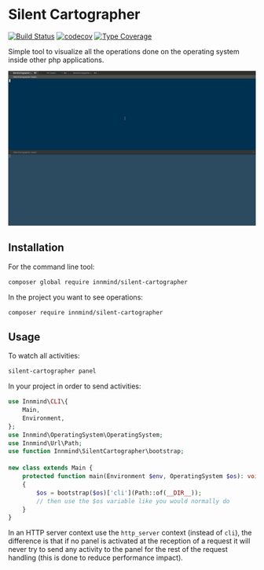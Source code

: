 # Silent Cartographer

[![Build Status](https://github.com/Innmind/SilentCartographer/workflows/CI/badge.svg)](https://github.com/Innmind/SilentCartographer/actions?query=workflow%3ACI)
[![codecov](https://codecov.io/gh/Innmind/SilentCartographer/branch/develop/graph/badge.svg)](https://codecov.io/gh/Innmind/SilentCartographer)
[![Type Coverage](https://shepherd.dev/github/Innmind/SilentCartographer/coverage.svg)](https://shepherd.dev/github/Innmind/SilentCartographer)

Simple tool to visualize all the operations done on the operating system inside other php applications.

![](example.gif)

## Installation

For the command line tool:
```sh
composer global require innmind/silent-cartographer
```

In the project you want to see operations:
```sh
composer require innmind/silent-cartographer
```

## Usage

To watch all activities:
```sh
silent-cartographer panel
```

In your project in order to send activities:
```php
use Innmind\CLI\{
    Main,
    Environment,
};
use Innmind\OperatingSystem\OperatingSystem;
use Innmind\Url\Path;
use function Innmind\SilentCartographer\bootstrap;

new class extends Main {
    protected function main(Environment $env, OperatingSystem $os): void
    {
        $os = bootstrap($os)['cli'](Path::of(__DIR__));
        // then use the $os variable like you would normally do
    }
}
```

In an HTTP server context use the `http_server` context (instead of `cli`), the difference is that if no panel is activated at the reception of a request it will never try to send any activity to the panel for the rest of the request handling (this is done to reduce performance impact).
